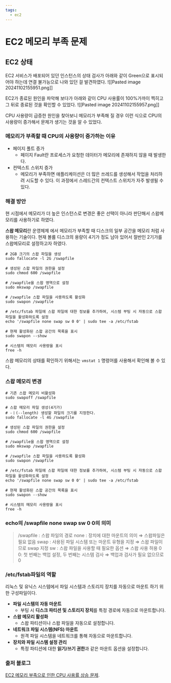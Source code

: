 ```yaml
---
tags:
  - ec2
---
```


# EC2 메모리 부족 문제

## EC2 상태

EC2 서비스가 배포되어 있던 인스턴스의 상태 검사가 아래와 같이 Green으로 표시되어야 하는데 연결 불가능으로 나와 있던 걸 발견하였다.
![[Pasted image 20241102155951.png]]

EC2가 종료된 원인을 파악해 보다가 아래와 같이 CPU 사용률이 100%가까이 찍히고 그 뒤로 종료된 것을 확인할 수 있었다.
![[Pasted image 20241102155957.png]]

CPU 사용량이 급증한 원인을 찾아보니 메모리가 부족해 질 경우 이런 식으로 CPU의 사용량이 증가해서 문제가 생기는 것을 알 수 있었다.

### 메모리가 부족할 때 CPU의 사용량이 증가하는 이유

- 페이지 폴트 증가
	- 페이지 Fault란 프로세스가 요청한 데이터가 메모리에 존재하지 않을 때 발생한다.
- 컨텍스트 스위치 증가
    - 메모리가 부족하면 애플리케이션은 더 많은 쓰레드를 생성해서 작업을 처리하려 시도할 수 있다. 이 과정에서 스레드간의 컨텍스트 스위치가 자주 발생될 수 있다.

### 해결 방안

현 시점에서 메모리가 더 높은 인스턴스로 변경은 좋은 선택이 아니라 판단해서 스왑메모리를 사용하기로 하였다.

**스왑 메모리**란 운영체제 에서 메모리가 부족할 때 디스크의 일부 공간을 메모리 처럼 사용하는 기술이다.
현재 볼륨 디스크의 용량이 4기가 정도 남아 있어서 절반인 2기가를 스왑메모리로 설정하고자 하였다.

```shell
# 2GB 크기의 스왑 파일을 생성
sudo fallocate -l 2G /swapfile

# 생성된 스왑 파일의 권한을 설정
sudo chmod 600 /swapfile

# /swapfile을 스왑 영역으로 설정
sudo mkswap /swapfile

# /swapfile 스왑 파일을 사용하도록 활성화
sudo swapon /swapfile

# /etc/fstab 파일에 스왑 파일에 대한 정보를 추가하여, 시스템 부팅 시 자동으로 스왑 파일을 활성화하도록 설정
echo '/swapfile none swap sw 0 0' | sudo tee -a /etc/fstab

# 현재 활성화된 스왑 공간의 목록을 표시
sudo swapon --show

# 시스템의 메모리 사용량을 표시
free -h

```

스왑 메모리의 상태를 확인하기 위해서는 `vmstat 1` 명령어를 사용해서 확인해 볼 수 있다.

### 스왑 메모리 변경
```shell 
# 기존 스왑 메모리 비활성화
sudo swapoff /swapfile

# 스왑 메모리 파일 생성(4기가) 
# -ㅣ(--length) 생성할 파일의 크기를 지정한다.
sudo fallocate -l 4G /swapfile

# 생성된 스왑 파일의 권한을 설정
sudo chmod 600 /swapfile

# /swapfile을 스왑 영역으로 설정
sudo mkswap /swapfile

# /swapfile 스왑 파일을 사용하도록 활성화
sudo swapon /swapfile

# /etc/fstab 파일에 스왑 파일에 대한 정보를 추가하여, 시스템 부팅 시 자동으로 스왑 파일을 활성화하도록 설정
echo '/swapfile none swap sw 0 0' | sudo tee -a /etc/fstab

# 현재 활성화된 스왑 공간의 목록을 표시
sudo swapon --show

# 시스템의 메모리 사용량을 표시
free -h
```

### echo의  /swapfile none swap sw 0 0의 의미
> /swapfile : 스왑 파일의 경로 
> none : 장치에 대한 마운트의 의미 ⇒ 스왑파일은 필요 없음 
> swap : 사용된 파일 시스템 또는 마운트 유형을 지정 ⇒ 스왑 파일이므로 swap 지정 
> sw : 스왑 파일을 사용할 때 필요한 옵션 ⇒ 스왑 사용 허용 
> 0 0: 첫 번째는 백업 설정, 두 번째는 시스템 검사 ⇒ 백업과 검사가 필요 없으므로 0


### /etc/fstab파일의 역할

리눅스 및 유닉스 시스템에서 파일 시스템과 스토리지 장치를 자동으로 마운트 하기 위한 구성파일이다.

- **파일 시스템의 자동 마운트**
    - 부팅 시 **디스크 파티션 및 스토리지 장치**를 특정 경로에 자동으로 마운트합니다.
- **스왑 메모리 활성화**
    - 스왑 파티션이나 스왑 파일을 자동으로 설정합니다.
- **네트워크 파일 시스템(NFS) 마운트**
    - 원격 파일 시스템을 네트워크를 통해 자동으로 마운트합니다.
- **장치와 파일 시스템 설정 관리**
    - 특정 파티션에 대한 **읽기/쓰기 권한**과 같은 마운트 옵션을 설정합니다.

### 출저 블로그
[EC2 메모리 부족으로 인한 CPU 사용률 상승 문제](https://velog.io/@biddan606/EC2-%EB%A9%94%EB%AA%A8%EB%A6%AC-%EB%B6%80%EC%A1%B1%EC%9C%BC%EB%A1%9C-%EC%9D%B8%ED%95%9C-CPU-%EC%82%AC%EC%9A%A9%EB%A5%A0-%EC%83%81%EC%8A%B9-%EB%AC%B8%EC%A0%9C#%EB%A9%94%EB%AA%A8%EB%A6%AC-%EB%B6%80%EC%A1%B1%EC%9C%BC%EB%A1%9C-%EC%9D%B8%ED%95%9C-cpu-%EC%82%AC%EC%9A%A9%EB%A5%A0-%EC%A6%9D%EA%B0%80-%EB%AC%B8%EC%A0%9C
).

